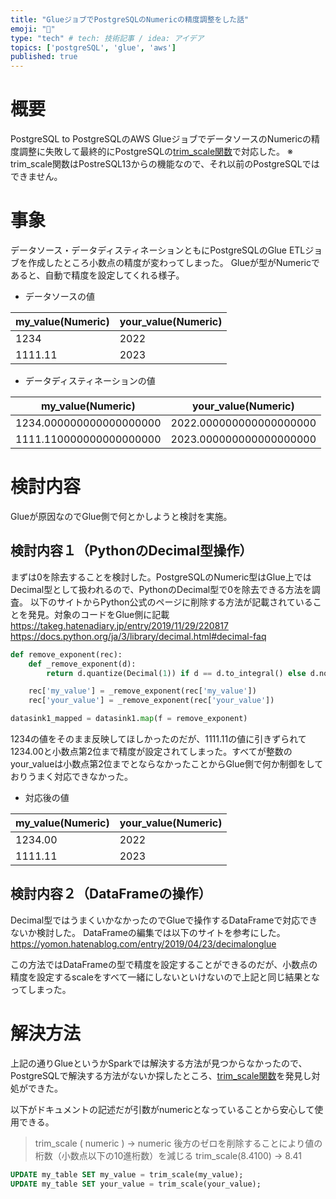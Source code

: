 ```yaml
---
title: "GlueジョブでPostgreSQLのNumericの精度調整をした話"
emoji: "🐙"
type: "tech" # tech: 技術記事 / idea: アイデア
topics: ['postgreSQL', 'glue', 'aws']
published: true
---
```

# 概要
PostgreSQL to PostgreSQLのAWS GlueジョブでデータソースのNumericの精度調整に失敗して最終的にPostgreSQLの[trim_scale関数](https://www.postgresql.jp/document/13/html/functions-math.html)で対応した。
※ trim_scale関数はPostreSQL13からの機能なので、それ以前のPostgreSQLではできません。

# 事象
データソース・データディスティネーションともにPostgreSQLのGlue ETLジョブを作成したところ小数点の精度が変わってしまった。
Glueが型がNumericであると、自動で精度を設定してくれる様子。

* データソースの値

| my_value(Numeric) | your_value(Numeric) |
| ----------------- | ------------------- |
| 1234              | 2022                |
| 1111.11           | 2023                |

* データディスティネーションの値

| my_value(Numeric)       | your_value(Numeric)     |
| ----------------------- | ----------------------- |
| 1234.000000000000000000 | 2022.000000000000000000 |
| 1111.110000000000000000 | 2023.000000000000000000 |

# 検討内容
Glueが原因なのでGlue側で何とかしようと検討を実施。

## 検討内容１（PythonのDecimal型操作）
まずは0を除去することを検討した。PostgreSQLのNumeric型はGlue上ではDecimal型として扱われるので、PythonのDecimal型で0を除去できる方法を調査。
以下のサイトからPython公式のページに削除する方法が記載されていることを発見。対象のコードをGlue側に記載
https://takeg.hatenadiary.jp/entry/2019/11/29/220817
https://docs.python.org/ja/3/library/decimal.html#decimal-faq

```python
def remove_exponent(rec):
    def _remove_exponent(d):
        return d.quantize(Decimal(1)) if d == d.to_integral() else d.normalize()

    rec['my_value'] = _remove_exponent(rec['my_value'])
    rec['your_value'] = _remove_exponent(rec['your_value'])

datasink1_mapped = datasink1.map(f = remove_exponent)
```

1234の値をそのまま反映してほしかったのだが、1111.11の値に引きずられて1234.00と小数点第2位まで精度が設定されてしまった。すべてが整数のyour_valueは小数点第2位までとならなかったことからGlue側で何か制御をしておりうまく対応できなかった。

* 対応後の値

| my_value(Numeric) | your_value(Numeric) |
| ----------------- | ------------------- |
| 1234.00           | 2022                |
| 1111.11           | 2023                |

## 検討内容２（DataFrameの操作）
Decimal型ではうまくいかなかったのでGlueで操作するDataFrameで対応できないか検討した。
DataFrameの編集では以下のサイトを参考にした。
https://yomon.hatenablog.com/entry/2019/04/23/decimalonglue

この方法ではDataFrameの型で精度を設定することができるのだが、小数点の精度を設定するscaleをすべて一緒にしないといけないので上記と同じ結果となってしまった。

# 解決方法
上記の通りGlueというかSparkでは解決する方法が見つからなかったので、PostgreSQLで解決する方法がないか探したところ、[trim_scale関数](https://www.postgresql.jp/document/13/html/functions-math.html)を発見し対処ができた。

以下がドキュメントの記述だが引数がnumericとなっていることから安心して使用できる。
> trim_scale ( numeric ) → numeric
後方のゼロを削除することにより値の桁数（小数点以下の10進桁数）を減じる
trim_scale(8.4100) → 8.41

```sql
UPDATE my_table SET my_value = trim_scale(my_value);
UPDATE my_table SET your_value = trim_scale(your_value);
```
